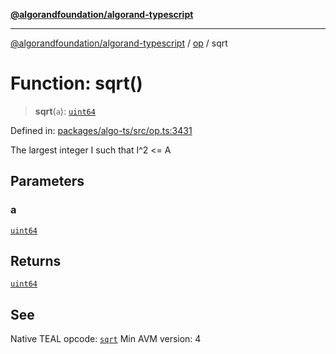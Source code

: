 [**@algorandfoundation/algorand-typescript**](../../README.md)

***

[@algorandfoundation/algorand-typescript](../../README.md) / [op](../README.md) / sqrt

# Function: sqrt()

> **sqrt**(`a`): [`uint64`](../../index/type-aliases/uint64.md)

Defined in: [packages/algo-ts/src/op.ts:3431](https://github.com/algorandfoundation/puya-ts/blob/main/packages/algo-ts/src/op.ts#L3431)

The largest integer I such that I^2 <= A

## Parameters

### a

[`uint64`](../../index/type-aliases/uint64.md)

## Returns

[`uint64`](../../index/type-aliases/uint64.md)

## See

Native TEAL opcode: [`sqrt`](https://dev.algorand.co/reference/algorand-teal/opcodes#sqrt)
Min AVM version: 4
